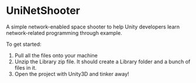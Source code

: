 UniNetShooter
=============

A simple network-enabled space shooter to help Unity developers learn network-related programming
through example.

To get started:
1. Pull all the files onto your machine
2. Unzip the Library zip file. It should create a Library folder and a bunch of files in it.
3. Open the project with Unity3D and tinker away!